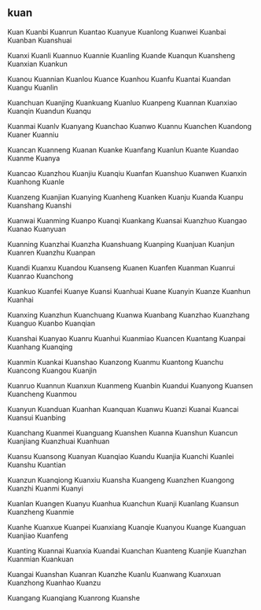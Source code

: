 kuan
---

Kuan Kuanbi Kuanrun Kuantao Kuanyue Kuanlong Kuanwei Kuanbai Kuanban Kuanshuai

Kuanxi Kuanli Kuannuo Kuannie Kuanling Kuande Kuanqun Kuansheng Kuanxian Kuankun

Kuanou Kuannian Kuanlou Kuance Kuanhou Kuanfu Kuantai Kuandan Kuangu Kuanlin

Kuanchuan Kuanjing Kuankuang Kuanluo Kuanpeng Kuannan Kuanxiao Kuanqin Kuandun Kuanqu

Kuanmai Kuanlv Kuanyang Kuanchao Kuanwo Kuannu Kuanchen Kuandong Kuaner Kuanniu

Kuancan Kuanneng Kuanan Kuanke Kuanfang Kuanlun Kuante Kuandao Kuanme Kuanya

Kuancao Kuanzhou Kuanjiu Kuanqiu Kuanfan Kuanshuo Kuanwen Kuanxin Kuanhong Kuanle

Kuanzeng Kuanjian Kuanying Kuanheng Kuanken Kuanju Kuanda Kuanpu Kuanshang Kuanshi

Kuanwai Kuanming Kuanpo Kuanqi Kuankang Kuansai Kuanzhuo Kuangao Kuanao Kuanyuan

Kuanning Kuanzhai Kuanzha Kuanshuang Kuanping Kuanjuan Kuanjun Kuanren Kuanzhu Kuanpan

Kuandi Kuanxu Kuandou Kuanseng Kuanen Kuanfen Kuanman Kuanrui Kuanrao Kuanchong

Kuankuo Kuanfei Kuanye Kuansi Kuanhuai Kuane Kuanyin Kuanze Kuanhun Kuanhai

Kuanxing Kuanzhun Kuanchuang Kuanwa Kuanbang Kuanzhao Kuanzhang Kuanguo Kuanbo   Kuanqian

Kuanshai Kuanyao Kuanru Kuanhui Kuanmiao Kuancen Kuantang Kuanpai Kuanhang Kuanqing

Kuanmin Kuankai Kuanshao Kuanzong Kuanmu Kuantong Kuanchu Kuancong Kuangou Kuanjin

Kuanruo Kuannun Kuanxun Kuanmeng Kuanbin Kuandui Kuanyong Kuansen Kuancheng Kuanmou

Kuanyun Kuanduan Kuanhan Kuanquan Kuanwu Kuanzi Kuanai Kuancai Kuansui Kuanbing

Kuanchang Kuanmei Kuanguang Kuanshen Kuanna Kuanshun Kuancun Kuanjiang Kuanzhuai Kuanhuan

Kuansu Kuansong Kuanyan Kuanqiao Kuandu Kuanjia Kuanchi Kuanlei Kuanshu Kuantian

Kuanzun Kuanqiong Kuanxiu Kuansha Kuangeng Kuanzhen Kuangong Kuanzhi Kuanmi Kuanyi

Kuanlan Kuangen Kuanyu Kuanhua Kuanchun Kuanji Kuanlang Kuansun Kuanzheng Kuanmie

Kuanhe Kuanxue Kuanpei Kuanxiang Kuanqie Kuanyou Kuange Kuanguan Kuanjiao Kuanfeng

Kuanting Kuannai Kuanxia Kuandai Kuanchan Kuanteng Kuanjie Kuanzhan Kuanmian Kuankuan

Kuangai Kuanshan Kuanran Kuanzhe Kuanlu Kuanwang Kuanxuan Kuanzhong Kuanhao Kuanzu

Kuangang Kuanqiang Kuanrong Kuanshe 